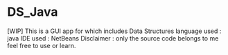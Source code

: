 # DS_Java
[WIP] This is a GUI app for which includes Data Structures
language used : java
IDE used : NetBeans
Disclaimer : only the source code belongs to me feel free to use or learn.
